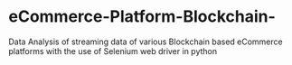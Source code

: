 # eCommerce-Platform-Blockchain-
Data Analysis of streaming data of various Blockchain based eCommerce platforms with the use of Selenium web driver in python
